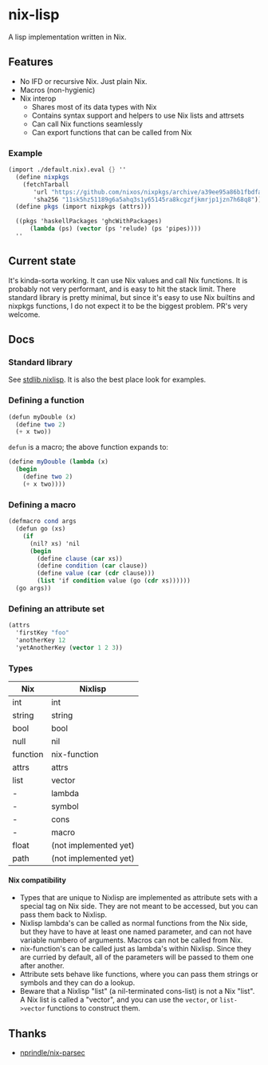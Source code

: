 # nix-lisp

A lisp implementation written in Nix.

## Features

* No IFD or recursive Nix. Just plain Nix.
* Macros (non-hygienic)
* Nix interop
  * Shares most of its data types with Nix
  * Contains syntax support and helpers to use Nix lists and attrsets
  * Can call Nix functions seamlessly
  * Can export functions that can be called from Nix

### Example

```scheme
(import ./default.nix).eval {} ''
  (define nixpkgs
    (fetchTarball
       'url "https://github.com/nixos/nixpkgs/archive/a39ee95a86b1fbdfa9edd65f3810b23d82457241.tar.gz"
       'sha256 "11sk5hz51189g6a5ahq3s1y65145ra8kcgzfjkmrjp1jzn7h68q8"))
  (define pkgs (import nixpkgs (attrs)))

  ((pkgs 'haskellPackages 'ghcWithPackages)
      (lambda (ps) (vector (ps 'relude) (ps 'pipes))))
  ''
```

## Current state

It's kinda-sorta working. It can use Nix values and call Nix functions. It is probably not very performant, and is easy to hit the stack limit. There standard library is pretty minimal, but since it's easy to use Nix builtins and nixpkgs functions, I do not expect it to be
the biggest problem. PR's very welcome.

## Docs

### Standard library

See [stdlib.nixlisp](./stdlib.nixlisp). It is also the best place look for examples.

### Defining a function

```scheme
(defun myDouble (x) 
  (define two 2)
  (+ x two))
```

`defun` is a macro; the above function expands to:

```scheme
(define myDouble (lambda (x) 
  (begin
    (define two 2)
    (+ x two))))
```

### Defining a macro

```scheme
(defmacro cond args
  (defun go (xs)
    (if
      (nil? xs) 'nil
      (begin
        (define clause (car xs))
        (define condition (car clause))
        (define value (car (cdr clause)))
        (list 'if condition value (go (cdr xs))))))
  (go args))
```

### Defining an attribute set

```scheme
(attrs
  'firstKey "foo"
  'anotherKey 12
  'yetAnotherKey (vector 1 2 3))
```

### Types

| Nix      | Nixlisp               |
| -------- | --------------------- |
| int      | int                   |
| string   | string                |
| bool     | bool                  |
| null     | nil                   |
| function | nix-function          |
| attrs    | attrs                 |
| list     | vector                |
| -        | lambda                |
| -        | symbol                |
| -        | cons                  |
| -        | macro                 |
| float    | (not implemented yet) |
| path     | (not implemented yet) |

#### Nix compatibility

* Types that are unique to Nixlisp are implemented as attribute sets with a special tag on Nix side. They are not meant to be accessed, but you can pass them back to Nixlisp.
* Nixlisp lambda's can be called as normal functions from the Nix side, but they have to have at least one named parameter, and can not have
variable numbero of arguments. Macros can not be called from Nix.
* nix-function's can be called just as lambda's within Nixlisp. Since they are curried by default, all of the parameters will be passed to them
one after another.
* Attribute sets behave like functions, where you can pass them strings or symbols and they can do a lookup.
* Beware that a Nixlisp "list" (a nil-terminated cons-list) is not a Nix "list". A Nix list is called a "vector", and you can use the `vector`, or `list->vector` functions to construct them.

## Thanks

* [nprindle/nix-parsec](https://github.com/nprindle/nix-parsec)
